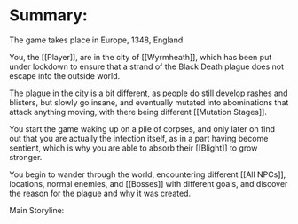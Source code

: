
# Summary:

The game takes place in Europe, 1348, England.

You, the [[Player]], are in the city of [[Wyrmheath]], which has been put under lockdown to ensure that a strand of the Black Death plague does not escape into the outside world.

The plague in the city is a bit different, as people do still develop rashes and blisters, but slowly go insane, and eventually mutated into abominations that attack anything moving, with there being different [[Mutation Stages]].

You start the game waking up on a pile of corpses, and only later on find out that you are actually the infection itself, as in a part having become sentient, which is why you are able to absorb their [[Blight]] to grow stronger.

You begin to wander through the world, encountering different [[All NPCs]], locations, normal enemies, and [[Bosses]] with different goals, and discover the reason for the plague and why it was created.



Main Storyline:


